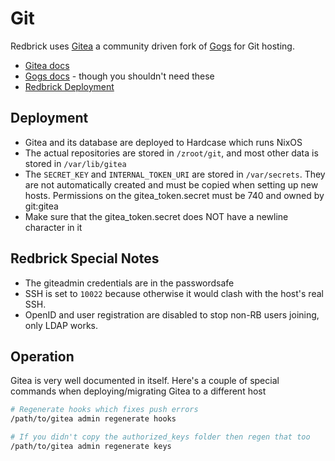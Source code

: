 # Git

Redbrick uses [Gitea](https://gitea.io/en-US/) a community driven fork of
[Gogs](https://gogs.io/) for Git hosting.

- [Gitea docs](https://docs.gitea.io/en-us/)
- [Gogs docs](https://gogs.io/docs) - though you shouldn't need these
- [Redbrick Deployment](https://git.redbrick.dcu.ie)

## Deployment

- Gitea and its database are deployed to Hardcase which runs NixOS
- The actual repositories are stored in `/zroot/git`, and most
other data is stored in `/var/lib/gitea`
- The `SECRET_KEY` and `INTERNAL_TOKEN_URI` are stored in `/var/secrets`.
They are not automatically created and must be copied when setting up new hosts.
Permissions on the gitea_token.secret must be 740 and owned by git:gitea
- Make sure that the gitea_token.secret does NOT have a newline character in it

## Redbrick Special Notes

- The giteadmin credentials are in the passwordsafe
- SSH is set to `10022` because otherwise it would clash with the host's real SSH.
- OpenID and user registration are disabled to stop non-RB users joining, only LDAP works.

## Operation

Gitea is very well documented in itself. Here's a couple of special commands when
deploying/migrating Gitea to a different host

```bash
# Regenerate hooks which fixes push errors
/path/to/gitea admin regenerate hooks

# If you didn't copy the authorized_keys folder then regen that too
/path/to/gitea admin regenerate keys
```
